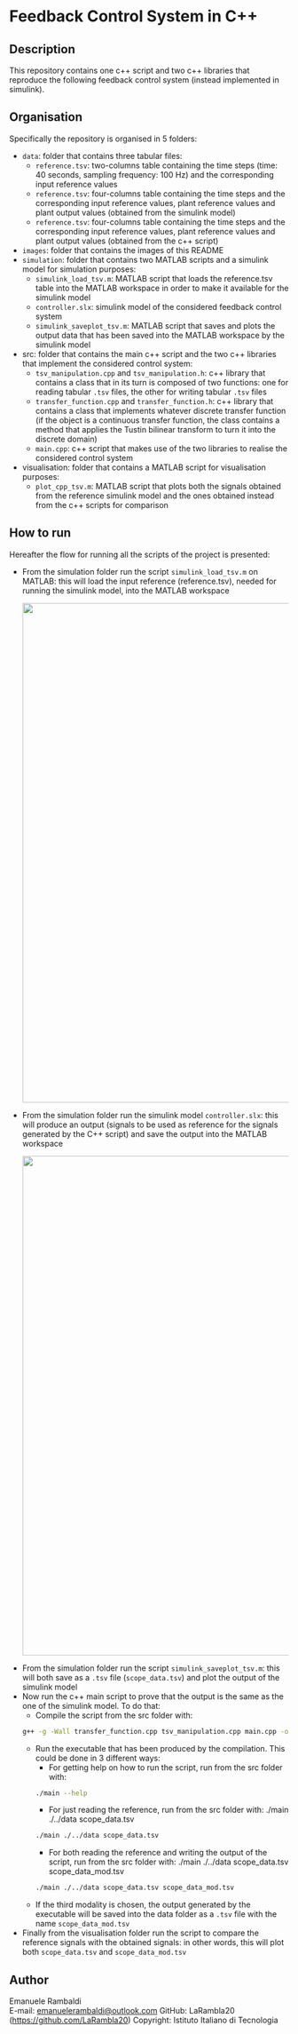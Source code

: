 Feedback Control System in C++
=================================================

## Description
This repository contains one c++ script and two c++ libraries that reproduce the following feedback control system (instead implemented in simulink).

## Organisation
Specifically the repository is organised in 5 folders:
* `data`: folder that contains three tabular files:
	* `reference.tsv`: two-columns table containing the time steps (time: 40 seconds, sampling frequency: 100 Hz) and the corresponding input reference values
	* `reference.tsv`: four-columns table containing the time steps and the corresponding input reference values, plant reference values and plant output values (obtained from the simulink model)
	* `reference.tsv`: four-columns table containing the time steps and the corresponding input reference values, plant reference values and plant output values (obtained from the c++ script)
* `images`: folder that contains the images of this README
* `simulation`: folder that contains two MATLAB scripts and a simulink model for simulation purposes:
	* `simulink_load_tsv.m`: MATLAB script that loads the reference.tsv table into the MATLAB workspace in order to make it available for the simulink model
	* `controller.slx`: simulink model of the considered feedback control system
	* `simulink_saveplot_tsv.m`: MATLAB script that saves and plots the output data that has been saved into the MATLAB workspace by the simulink model
* src: folder that contains the main c++ script and the two c++ libraries that implement the considered control system:
	* `tsv_manipulation.cpp` and `tsv_manipulation.h`: c++ library that contains a class that in its turn is composed of two functions: one for reading tabular `.tsv` files, the other for writing tabular `.tsv` files
	* `transfer_function.cpp` and `transfer_function.h`: c++ library that contains a class that implements whatever discrete transfer function (if the object is a continuous transfer function, the class contains a method that applies the Tustin bilinear transform to turn it into the discrete domain)
	* `main.cpp`: c++ script that makes use of the two libraries to realise the considered control system
* visualisation: folder that contains a MATLAB script for visualisation purposes:
	- `plot_cpp_tsv.m`: MATLAB script that plots both the signals obtained from the reference simulink model and the ones obtained instead from the c++ scripts for comparison

## How to run
Hereafter the flow for running all the scripts of the project is presented:
* From the simulation folder run the script `simulink_load_tsv.m` on MATLAB: this will load the input reference (reference.tsv), needed for running the simulink model, into the MATLAB workspace
	<p align="center">
		<img src="" width="900" />
	</p>
* From the simulation folder run the simulink model `controller.slx`: this will produce an output (signals to be used as reference for the signals generated by the C++ script) and save the output into the MATLAB workspace
	<p align="center">
		<img src="" width="900" />
	</p>
* From the simulation folder run the script `simulink_saveplot_tsv.m`: this will both save as a `.tsv` file (`scope_data.tsv`) and plot the output of the simulink model
* Now run the c++ main script to prove that the output is the same as the one of the simulink model. To do that:
	* Compile the script from the src folder with: 
	```bash
	g++ -g -Wall transfer_function.cpp tsv_manipulation.cpp main.cpp -o main
	```
	* Run the executable that has been produced by the compilation. This could be done in 3 different ways:
		* For getting help on how to run the script, run from the src folder with: 
		```bash
		./main --help
		```
		* For just reading the reference, run from the src folder with: ./main ./../data scope_data.tsv
		```bash
		./main ./../data scope_data.tsv
		```
		* For both reading the reference and writing the output of the script, run from the src folder with: ./main ./../data scope_data.tsv scope_data_mod.tsv
		```bash
		./main ./../data scope_data.tsv scope_data_mod.tsv
		```
	* If the third modality is chosen, the output generated by the executable will be saved into the data folder as a `.tsv` file with the name `scope_data_mod.tsv`
* Finally from the visualisation folder run the script to compare the reference signals with the obtained signals: in other words, this will plot both `scope_data.tsv` and `scope_data_mod.tsv`

## Author
Emanuele Rambaldi  
E-mail: emanuelerambaldi@outlook.com 
GitHub: LaRambla20 (https://github.com/LaRambla20)
Copyright: Istituto Italiano di Tecnologia
